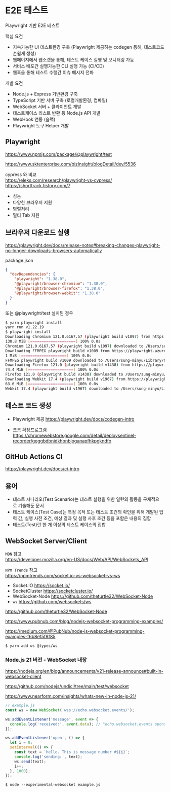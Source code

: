 # E2E 테스트

Playwright 기반 E2E 테스트

핵심 요건

- 지속가능한 UI 테스트환경 구축 (Playwright 제공하는 codegen 통해, 테스트코드 손쉽게 생성)
- 웹페이지에서 웹소켓을 통해, 테스트 케이스 실행 및 모니터링 가능
- 서비스 배포간 실행가능한 CLI 실행 가능 (CI/CD)
- 웹훅을 통해 테스트 수행간 이슈 메시지 전파

개발 요건

- Node.js + Express 기반환경 구축
- TypeScript 기반 서버 구축 (로컬개발환경, 컴파일)
- WebSocket 서버 + 클라이언트 개발
- 테스트케이스 리스트 반환 등 Node.js API 개발
- WebHook 연동 (슬랙)
- Playwright 도구 Helper 개발

## Playwright

https://www.npmjs.com/package/@playwright/test

https://www.sktenterprise.com/bizInsight/blogDetail/dev/5536

cypress 와 비교  
https://eleks.com/research/playwright-vs-cypress/
https://shorttrack.tistory.com/7

- 성능
- 다양한 브라우저 지원
- 병렬처리
- 멀티 Tab 지원

## 브라우저 다운로드 실행

https://playwright.dev/docs/release-notes#breaking-changes-playwright-no-longer-downloads-browsers-automatically

package.json

```json
{
  "devDependencies": {
    "playwright": "1.38.0",
    "@playwright/browser-chromium": "1.38.0",
    "@playwright/browser-firefox": "1.38.0",
    "@playwright/browser-webkit": "1.38.0"
  }
}
```

또는 @playwright/test 설치된 경우

```bash
$ yarn playwright install
yarn run v1.22.19
$ playwright install
Downloading Chromium 121.0.6167.57 (playwright build v1097) from https://playwright.azureedge.net/builds/chromium/1097/chromium-mac-arm64.zip
130.8 MiB [====================] 100% 0.0s
Chromium 121.0.6167.57 (playwright build v1097) downloaded to /Users/sung-minyu/Library/Caches/ms-playwright/chromium-1097
Downloading FFMPEG playwright build v1009 from https://playwright.azureedge.net/builds/ffmpeg/1009/ffmpeg-mac-arm64.zip
1 MiB [====================] 100% 0.0s
FFMPEG playwright build v1009 downloaded to /Users/sung-minyu/Library/Caches/ms-playwright/ffmpeg-1009
Downloading Firefox 121.0 (playwright build v1438) from https://playwright.azureedge.net/builds/firefox/1438/firefox-mac-13-arm64.zip
74.4 MiB [====================] 100% 0.0s
Firefox 121.0 (playwright build v1438) downloaded to /Users/sung-minyu/Library/Caches/ms-playwright/firefox-1438
Downloading Webkit 17.4 (playwright build v1967) from https://playwright.azureedge.net/builds/webkit/1967/webkit-mac-13-arm64.zip
63.6 MiB [====================] 100% 0.0s
Webkit 17.4 (playwright build v1967) downloaded to /Users/sung-minyu/Library/Caches/ms-playwright/webkit-1967
```

## 테스트 코드 생성

- Playwright 제공
  https://playwright.dev/docs/codegen-intro

- 크롬 확장프로그램
  https://chromewebstore.google.com/detail/deploysentinel-recorder/geggbdbnidkhbnbjoganapfhkpgkndfo

## GitHub Actions CI

https://playwright.dev/docs/ci-intro

## 용어

- 테스트 시나리오(Test Scenario)는 테스트 실행을 위한 일련의 활동을 구체적으로 기술해둔 문서
- 테스트 케이스(Test Case)는 특정 목적 또는 테스트 조건의 확인을 위해 개발된 입력 값, 실행 사전 조건, 예상 결과 및 실행 사후 조건 등을 포함은 내용의 집합
- 테스트(Test)란 한 개 이상의 테스트 케이스의 집합

## WebSocket Server/Client

`MDN` 참고  
https://developer.mozilla.org/en-US/docs/Web/API/WebSockets_API

`NPM Trends` 참고  
https://npmtrends.com/socket.io-vs-websocket-vs-ws

- Socket.IO
  https://socket.io/
- SocketCluster
  https://socketcluster.io/
- WebSocket-Node
  https://github.com/theturtle32/WebSocket-Node
- `ws`
  https://github.com/websockets/ws

https://github.com/theturtle32/WebSocket-Node

https://www.pubnub.com/blog/nodejs-websocket-programming-examples/

https://medium.com/@PubNub/node-js-websocket-programming-examples-f6b8e15f8f85

```bash
$ yarn add ws @types/ws
```

### Node.js 21 버전 - WebSocket 내장

https://nodejs.org/en/blog/announcements/v21-release-announce#built-in-websocket-client

https://github.com/nodejs/undici/tree/main/test/websocket

https://www.nearform.com/insights/whats-new-in-node-js-21/

```javascript
// example.js
const ws = new WebSocket('wss://echo.websocket.events/');

ws.addEventListener('message', event => {
  console.log('received:', event.data); // "echo.websocket.events sponsored by Lob.com"
});

ws.addEventListener('open', () => {
  let i = 0;
  setInterval(() => {
    const text = `hello. This is message number #${i}`;
    console.log('sending:', text);
    ws.send(text);
    i++;
  }, 1000);
});
```

```
$ node --experimental-websocket example.js
```

